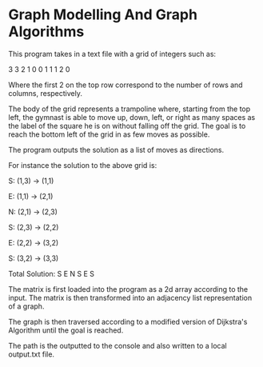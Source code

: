 # Graph Modelling And Graph Algorithms

This program takes in a text file with a grid of integers such as:

3 3 
2 1 0
0 1 1
1 2 0

Where the first 2 on the top row correspond to the number of rows and columns, respectively.

The body of the grid represents a trampoline where, starting from the top left, the gymnast is 
able to move up, down, left, or right as many spaces as the label of the square he is on without falling off the grid.
The goal is to reach the bottom left of the grid in as few moves as possible.

The program outputs the solution as a list of moves as directions.

For instance the solution to the above grid is:

S: (1,3) -> (1,1)

E: (1,1) -> (2,1)

N: (2,1) -> (2,3)

S: (2,3) -> (2,2)

E: (2,2) -> (3,2)

S: (3,2) -> (3,3)

Total Solution: S E N S E S

The matrix is first loaded into the program as a 2d array according to the input. The matrix is then transformed into an 
adjacency list representation of a graph.

The graph is then traversed according to a modified version of Dijkstra's Algorithm until the goal is reached.

The path is the outputted to the console and also written to a local output.txt file.
